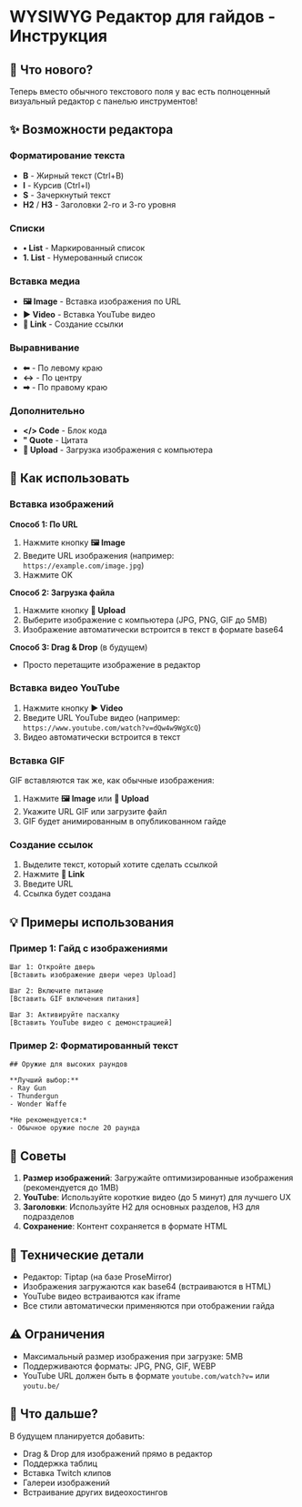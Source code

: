 # WYSIWYG Редактор для гайдов - Инструкция

## 🎨 Что нового?

Теперь вместо обычного текстового поля у вас есть полноценный визуальный редактор с панелью инструментов!

## ✨ Возможности редактора

### Форматирование текста
- **B** - Жирный текст (Ctrl+B)
- **I** - Курсив (Ctrl+I)
- **S** - Зачеркнутый текст
- **H2** / **H3** - Заголовки 2-го и 3-го уровня

### Списки
- **• List** - Маркированный список
- **1. List** - Нумерованный список

### Вставка медиа
- **🖼️ Image** - Вставка изображения по URL
- **▶️ Video** - Вставка YouTube видео
- **🔗 Link** - Создание ссылки

### Выравнивание
- **⬅** - По левому краю
- **↔** - По центру
- **➡** - По правому краю

### Дополнительно
- **</> Code** - Блок кода
- **" Quote** - Цитата
- **📁 Upload** - Загрузка изображения с компьютера

## 📝 Как использовать

### Вставка изображений

**Способ 1: По URL**
1. Нажмите кнопку **🖼️ Image**
2. Введите URL изображения (например: `https://example.com/image.jpg`)
3. Нажмите OK

**Способ 2: Загрузка файла**
1. Нажмите кнопку **📁 Upload**
2. Выберите изображение с компьютера (JPG, PNG, GIF до 5MB)
3. Изображение автоматически встроится в текст в формате base64

**Способ 3: Drag & Drop** (в будущем)
- Просто перетащите изображение в редактор

### Вставка видео YouTube

1. Нажмите кнопку **▶️ Video**
2. Введите URL YouTube видео (например: `https://www.youtube.com/watch?v=dQw4w9WgXcQ`)
3. Видео автоматически встроится в текст

### Вставка GIF

GIF вставляются так же, как обычные изображения:
1. Нажмите **🖼️ Image** или **📁 Upload**
2. Укажите URL GIF или загрузите файл
3. GIF будет анимированным в опубликованном гайде

### Создание ссылок

1. Выделите текст, который хотите сделать ссылкой
2. Нажмите **🔗 Link**
3. Введите URL
4. Ссылка будет создана

## 💡 Примеры использования

### Пример 1: Гайд с изображениями

```
Шаг 1: Откройте дверь
[Вставить изображение двери через Upload]

Шаг 2: Включите питание
[Вставить GIF включения питания]

Шаг 3: Активируйте пасхалку
[Вставить YouTube видео с демонстрацией]
```

### Пример 2: Форматированный текст

```
## Оружие для высоких раундов

**Лучший выбор:**
- Ray Gun
- Thundergun
- Wonder Waffe

*Не рекомендуется:*
- Обычное оружие после 20 раунда
```

## 🎯 Советы

1. **Размер изображений**: Загружайте оптимизированные изображения (рекомендуется до 1MB)
2. **YouTube**: Используйте короткие видео (до 5 минут) для лучшего UX
3. **Заголовки**: Используйте H2 для основных разделов, H3 для подразделов
4. **Сохранение**: Контент сохраняется в формате HTML

## 🔧 Технические детали

- Редактор: Tiptap (на базе ProseMirror)
- Изображения загружаются как base64 (встраиваются в HTML)
- YouTube видео встраиваются как iframe
- Все стили автоматически применяются при отображении гайда

## ⚠️ Ограничения

- Максимальный размер изображения при загрузке: 5MB
- Поддерживаются форматы: JPG, PNG, GIF, WEBP
- YouTube URL должен быть в формате `youtube.com/watch?v=` или `youtu.be/`

## 🚀 Что дальше?

В будущем планируется добавить:
- Drag & Drop для изображений прямо в редактор
- Поддержка таблиц
- Вставка Twitch клипов
- Галереи изображений
- Встраивание других видеохостингов

